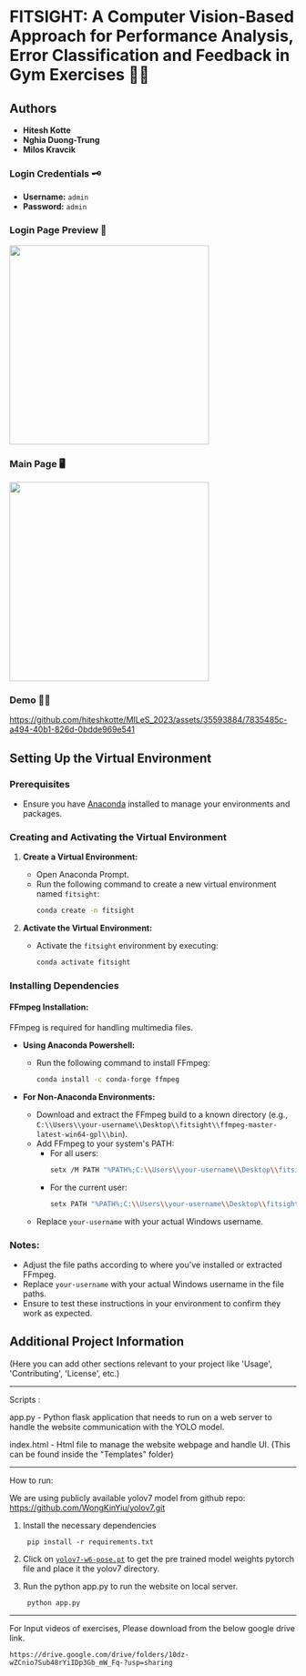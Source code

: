 # FITSIGHT: A Computer Vision-Based Approach for Performance Analysis, Error Classification and Feedback in Gym Exercises 🏋️‍♂️

## Authors
- **Hitesh Kotte**
- **Nghia Duong-Trung**
- **Milos Kravcik**

### Login Credentials 🗝️

- **Username:** `admin`
- **Password:** `admin`

### Login Page Preview 🚪
<img src="https://github.com/hiteshkotte/DFKI-fitsight/assets/35593884/b34dc785-0b50-4bf8-86c5-cefe984ebba4" width="350">

### Main Page 🖥️
<img src="https://github.com/hiteshkotte/DFKI-fitsight/assets/35593884/5f795e99-be9e-48a1-9fdc-2b950b76a724" width="350">


### Demo 🏋️‍♂️
https://github.com/hiteshkotte/MILeS_2023/assets/35593884/7835485c-a494-40b1-826d-0bdde969e541


## Setting Up the Virtual Environment

### Prerequisites
- Ensure you have [Anaconda](https://www.anaconda.com/products/individual) installed to manage your environments and packages.

### Creating and Activating the Virtual Environment

1. **Create a Virtual Environment:**
   - Open Anaconda Prompt.
   - Run the following command to create a new virtual environment named `fitsight`:
     ```bash
     conda create -n fitsight
     ```

2. **Activate the Virtual Environment:**
   - Activate the `fitsight` environment by executing:
     ```bash
     conda activate fitsight
     ```

### Installing Dependencies

#### FFmpeg Installation:
FFmpeg is required for handling multimedia files.

- **Using Anaconda Powershell:**
  - Run the following command to install FFmpeg:
    ```bash
    conda install -c conda-forge ffmpeg
    ```

- **For Non-Anaconda Environments:**
  - Download and extract the FFmpeg build to a known directory (e.g., `C:\\Users\\your-username\\Desktop\\fitsight\\ffmpeg-master-latest-win64-gpl\\bin`).
  - Add FFmpeg to your system's PATH:
    - For all users:
      ```bash
      setx /M PATH "%PATH%;C:\\Users\\your-username\\Desktop\\fitsight\\ffmpeg-master-latest-win64-gpl\\bin"
      ```
    - For the current user:
      ```bash
      setx PATH "%PATH%;C:\\Users\\your-username\\Desktop\\fitsight\\ffmpeg-master-latest-win64-gpl\\bin"
      ```
  - Replace `your-username` with your actual Windows username.

### Notes:
- Adjust the file paths according to where you've installed or extracted FFmpeg.
- Replace `your-username` with your actual Windows username in the file paths.
- Ensure to test these instructions in your environment to confirm they work as expected.

## Additional Project Information

(Here you can add other sections relevant to your project like 'Usage', 'Contributing', 'License', etc.)




---------------------------------------------------------------------------------------------------------------------------------------------
Scripts :

app.py - Python flask application that needs to run on a web server to handle the website communication with the YOLO model.

index.html - Html file to manage the website webpage and handle UI. (This can be found inside the "Templates" folder)


----------------------------------------------------------------------------------------------------------------------------------------------
How to run:

We are using publicly available yolov7 model from github repo: https://github.com/WongKinYiu/yolov7.git

1. Install the necessary dependencies
   
		pip install -r requirements.txt
	
3. Click on [`yolov7-w6-pose.pt`](https://github.com/WongKinYiu/yolov7/releases/download/v0.1/yolov7-w6-pose.pt) to get the pre trained model weights pytorch file and place it the yolov7 directory.

4. Run the python app.py to run the website on local server.
   
   		python app.py


-----------------------------------------------------------------------------------------------------------------------------------------------
For Input videos of exercises, Please download from the below google drive link.

	https://drive.google.com/drive/folders/10dz-wZCnio7Sub48rYiIDp3Gb_mW_Fq-?usp=sharing





